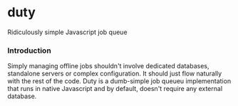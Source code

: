 # duty
Ridiculously simple Javascript job queue 

### Introduction
Simply managing offline jobs shouldn't involve dedicated databases, standalone servers or complex configuration. It should just flow naturally with the rest of the code. Duty is a dumb-simple job queueu implementation that runs in native Javascript and by default, doesn't require any external database. 